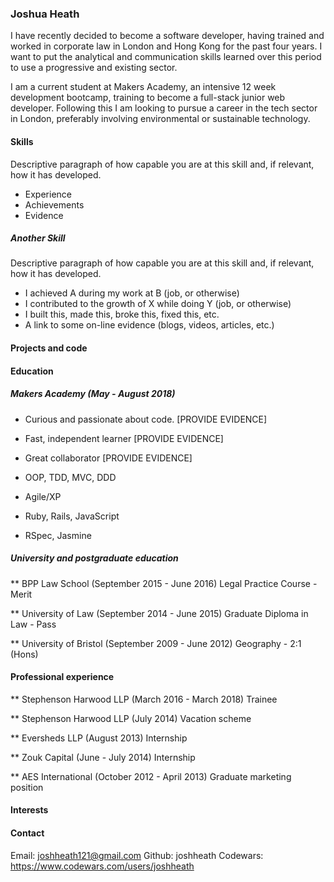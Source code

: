 ### Joshua Heath
I have recently decided to become a software developer, having trained and worked in corporate law in London and Hong Kong for the past four years. I want to put the analytical and communication skills learned over this period to use a progressive and existing sector. 

I am a current student at Makers Academy, an intensive 12 week development bootcamp, training to become a full-stack junior web developer. Following this I am looking to pursue a career in the tech sector in London, preferably involving environmental or sustainable technology.

#### Skills
Descriptive paragraph of how capable you are at this skill and, if relevant, how it has developed.
- Experience
- Achievements
- Evidence
##### Another Skill
Descriptive paragraph of how capable you are at this skill and, if relevant, how it has developed.

- I achieved A during my work at B (job, or otherwise)
- I contributed to the growth of X while doing Y (job, or otherwise)
- I built this, made this, broke this, fixed this, etc.
- A link to some on-line evidence (blogs, videos, articles, etc.)

#### Projects and code
 
#### Education
##### Makers Academy (May - August 2018)
- Curious and passionate about code. [PROVIDE EVIDENCE]
- Fast, independent learner [PROVIDE EVIDENCE]
- Great collaborator [PROVIDE EVIDENCE]

- OOP, TDD, MVC, DDD
- Agile/XP
- Ruby, Rails, JavaScript
- RSpec, Jasmine

##### University and postgraduate education
** BPP Law School (September 2015 - June 2016)
Legal Practice Course - Merit

** University of Law (September 2014 - June 2015)
Graduate Diploma in Law - Pass

** University of Bristol (September 2009 - June 2012)
Geography - 2:1 (Hons)

#### Professional experience
** Stephenson Harwood LLP (March 2016 - March 2018)
Trainee

** Stephenson Harwood LLP (July 2014)
Vacation scheme

** Eversheds LLP (August 2013)
Internship

** Zouk Capital (June - July 2014)
Internship

** AES International (October 2012 - April 2013)
Graduate marketing position

#### Interests

#### Contact 
Email: joshheath121@gmail.com
Github: joshheath
Codewars: https://www.codewars.com/users/joshheath

